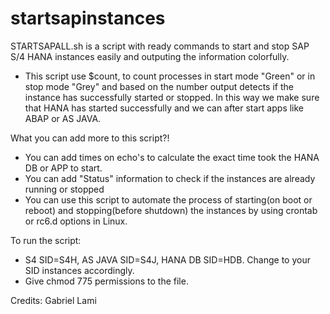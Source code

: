 # startsapinstances

STARTSAPALL.sh is a script with ready commands to start and stop SAP S/4 HANA instances easily and outputing the information colorfully.

- This script use $count, to count processes in start mode "Green" or in stop mode "Grey" and based on the number output 
  detects if the instance has successfully started or stopped. In this way we make sure that HANA has started successfully and 
  we can after start apps like ABAP or AS JAVA.

What you can add more to this script?!

- You can add times on echo's to calculate the exact time took the HANA DB or APP to start.
- You can add "Status" information to check if the instances are already running or stopped
- You can use this script to automate the process of starting(on boot or reboot) and stopping(before shutdown) the instances by 
  using crontab or rc6.d options in Linux.

To run the script:

- S4 SID=S4H, AS JAVA SID=S4J, HANA DB SID=HDB. Change to your SID instances accordingly.
- Give chmod 775 permissions to the file.

Credits:
Gabriel Lami
